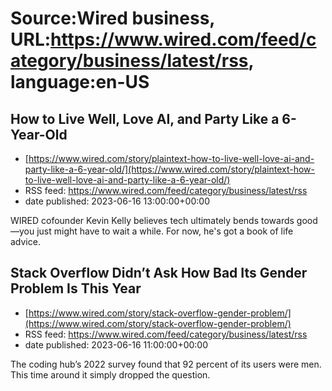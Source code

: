 # Source:Wired business, URL:https://www.wired.com/feed/category/business/latest/rss, language:en-US

## How to Live Well, Love AI, and Party Like a 6-Year-Old
 - [https://www.wired.com/story/plaintext-how-to-live-well-love-ai-and-party-like-a-6-year-old/](https://www.wired.com/story/plaintext-how-to-live-well-love-ai-and-party-like-a-6-year-old/)
 - RSS feed: https://www.wired.com/feed/category/business/latest/rss
 - date published: 2023-06-16 13:00:00+00:00

WIRED cofounder Kevin Kelly believes tech ultimately bends towards good—you just might have to wait a while. For now, he's got a book of life advice.

## Stack Overflow Didn’t Ask How Bad Its Gender Problem Is This Year
 - [https://www.wired.com/story/stack-overflow-gender-problem/](https://www.wired.com/story/stack-overflow-gender-problem/)
 - RSS feed: https://www.wired.com/feed/category/business/latest/rss
 - date published: 2023-06-16 11:00:00+00:00

The coding hub’s 2022 survey found that 92 percent of its users were men. This time around it simply dropped the question.

